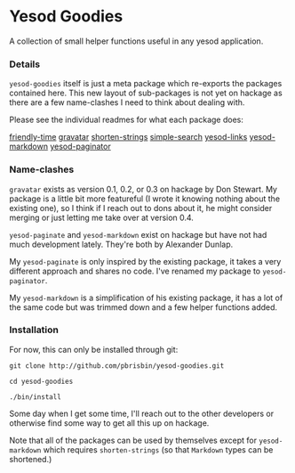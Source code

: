 # Yesod Goodies

A collection of small helper functions useful in any yesod application.

### Details

`yesod-goodies` itself is just a meta package which re-exports the 
packages contained here. This new layout of sub-packages is not yet on 
hackage as there are a few name-clashes I need to think about dealing 
with.

Please see the individual readmes for what each package does:

[friendly-time][]
[gravatar][]
[shorten-strings][]
[simple-search][]
[yesod-links][]
[yesod-markdown][]
[yesod-paginator][]

[friendly-time]:   https://github.com/pbrisbin/yesod-goodies/blob/master/friendly-time/README.md
[gravatar]:        https://github.com/pbrisbin/yesod-goodies/blob/master/gravatar/README.md
[shorten-strings]: https://github.com/pbrisbin/yesod-goodies/blob/master/shorten-strings/README.md
[simple-search]:   https://github.com/pbrisbin/yesod-goodies/blob/master/simple-search/README.md
[yesod-links]:     https://github.com/pbrisbin/yesod-goodies/blob/master/yesod-links/README.md
[yesod-markdown]:  https://github.com/pbrisbin/yesod-goodies/blob/master/yesod-markdown/README.md
[yesod-paginator]: https://github.com/pbrisbin/yesod-goodies/blob/master/yesod-paginator/README.md


### Name-clashes

`gravatar` exists as version 0.1, 0.2, or 0.3 on hackage by Don Stewart. 
My package is a little bit more featureful (I wrote it knowing nothing 
about the existing one), so I think if I reach out to dons about it, he 
might consider merging or just letting me take over at version 0.4.

`yesod-paginate` and `yesod-markdown` exist on hackage but have not had 
much development lately. They're both by Alexander Dunlap.

My `yesod-paginate` is only inspired by the existing package, it takes a 
very different approach and shares no code. I've renamed my package to 
`yesod-paginator`.

My `yesod-markdown` is a simplification of his existing package, it has 
a lot of the same code but was trimmed down and a few helper functions 
added.

### Installation

For now, this can only be installed through git:

~~~ { .bash }
git clone http://github.com/pbrisbin/yesod-goodies.git

cd yesod-goodies

./bin/install
~~~

Some day when I get some time, I'll reach out to the other developers or 
otherwise find some way to get all this up on hackage.

Note that all of the packages can be used by themselves except for 
`yesod-markdown` which requires `shorten-strings` (so that `Markdown` 
types can be shortened.)
